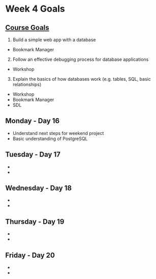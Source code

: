 # Week 4 Goals
## [Course Goals](https://github.com/makersacademy/course/blob/master/week_outlines.md)

1. Build a simple web app with a database
* Bookmark Manager
2. Follow an effective debugging process for database applications
* Workshop
3. Explain the basics of how databases work (e.g. tables, SQL, basic relationships)
* Workshop
* Bookmark Manager
* SDL

## Monday - Day 16
* Understand next steps for weekend project
* Basic understanding of PostgreSQL

## Tuesday - Day 17
*
*

## Wednesday - Day 18
*
*

## Thursday - Day 19
*
*

## Friday - Day 20
*
*
